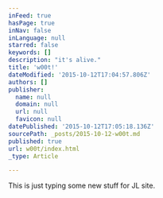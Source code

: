 ```yaml
---
inFeed: true
hasPage: true
inNav: false
inLanguage: null
starred: false
keywords: []
description: "it's alive."
title: 'w00t!'
dateModified: '2015-10-12T17:04:57.806Z'
authors: []
publisher:
  name: null
  domain: null
  url: null
  favicon: null
datePublished: '2015-10-12T17:05:18.136Z'
sourcePath: _posts/2015-10-12-w00t.md
published: true
url: w00t/index.html
_type: Article

---
```

This is just typing some new stuff for JL site.